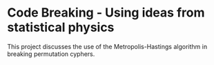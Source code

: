 # Code Breaking - Using ideas from statistical physics
This project discusses the use of the Metropolis-Hastings algorithm in breaking permutation cyphers. 
